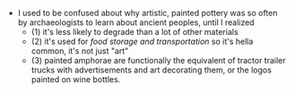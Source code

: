 * I used to be confused about why artistic, painted pottery was so often by archaeologists to learn about ancient peoples, until I realized 
	* (1) it's less likely to degrade than a lot of other materials 
	* (2) it's used for *food storage and transportation* so it's hella common, it's not just "art" 
	* (3) painted amphorae are functionally the equivalent of tractor trailer trucks with advertisements and art decorating them, or the logos painted on wine bottles.
